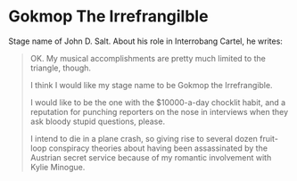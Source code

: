 # Gokmop The Irrefrangilble
Stage name of John D. Salt. About his role in Interrobang Cartel, he writes:

> 
> OK. My musical accomplishments are pretty much limited to the triangle, though. 
> 
> I think I would like my stage name to be Gokmop the Irrefrangible. 
> 
> I would like to be the one with the $10000-a-day chocklit habit, and a reputation for punching reporters on the nose in interviews when they ask bloody stupid questions, please. 
> 
> I intend to die in a plane crash, so giving rise to several dozen fruit-loop conspiracy theories about having been assassinated by the Austrian secret service because of my romantic involvement with Kylie Minogue. 



